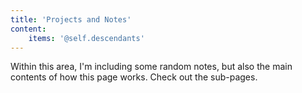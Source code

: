 ```yaml
---
title: 'Projects and Notes'
content:
    items: '@self.descendants'
---
```


Within this area, I'm including some random notes, but also the main contents of how this page works. Check out the sub-pages.

